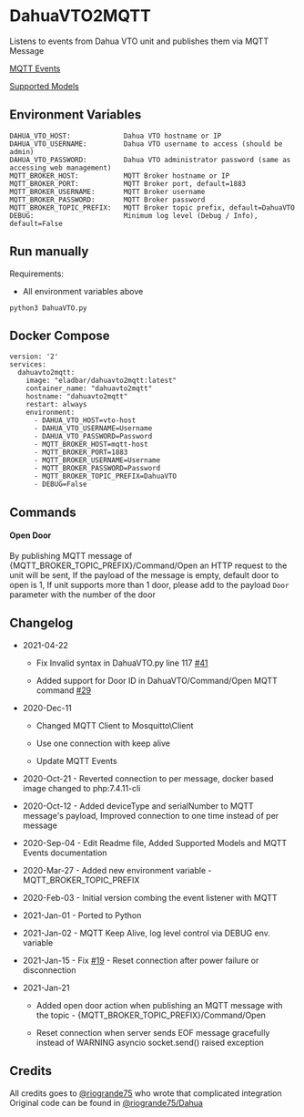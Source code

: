 # DahuaVTO2MQTT
Listens to events from Dahua VTO unit and publishes them via MQTT Message

[MQTT Events](https://github.com/elad-bar/DahuaVTO2MQTT/blob/master/MQTTEvents.MD)

[Supported Models](https://github.com/elad-bar/DahuaVTO2MQTT/blob/master/SupportedModels.md)

## Environment Variables
```
DAHUA_VTO_HOST: 			Dahua VTO hostname or IP
DAHUA_VTO_USERNAME: 		Dahua VTO username to access (should be admin)
DAHUA_VTO_PASSWORD: 		Dahua VTO administrator password (same as accessing web management)
MQTT_BROKER_HOST: 			MQTT Broker hostname or IP
MQTT_BROKER_PORT: 			MQTT Broker port, default=1883
MQTT_BROKER_USERNAME: 		MQTT Broker username
MQTT_BROKER_PASSWORD: 		MQTT Broker password
MQTT_BROKER_TOPIC_PREFIX: 	MQTT Broker topic prefix, default=DahuaVTO
DEBUG:                      Minimum log level (Debug / Info), default=False
```

## Run manually
Requirements:
* All environment variables above

```
python3 DahuaVTO.py
```

## Docker Compose
```
version: '2'
services:
  dahuavto2mqtt:
    image: "eladbar/dahuavto2mqtt:latest"
    container_name: "dahuavto2mqtt"
    hostname: "dahuavto2mqtt"
    restart: always
    environment:
      - DAHUA_VTO_HOST=vto-host
      - DAHUA_VTO_USERNAME=Username
      - DAHUA_VTO_PASSWORD=Password
      - MQTT_BROKER_HOST=mqtt-host
      - MQTT_BROKER_PORT=1883
      - MQTT_BROKER_USERNAME=Username
      - MQTT_BROKER_PASSWORD=Password 
      - MQTT_BROKER_TOPIC_PREFIX=DahuaVTO
      - DEBUG=False
```

## Commands

#### Open Door
By publishing MQTT message of {MQTT_BROKER_TOPIC_PREFIX}/Command/Open an HTTP request to the unit will be sent,
If the payload of the message is empty, default door to open is 1,
If unit supports more than 1 door, please add to the payload `Door` parameter with the number of the door 

## Changelog

* 2021-04-22

  * Fix Invalid syntax in DahuaVTO.py line 117 [#41](https://github.com/elad-bar/DahuaVTO2MQTT/issues/41)

  * Added support for Door ID in DahuaVTO/Command/Open MQTT command [#29](https://github.com/elad-bar/DahuaVTO2MQTT/issues/29)

* 2020-Dec-11
  
  * Changed MQTT Client to Mosquitto\Client
    
  * Use one connection with keep alive
    
  * Update MQTT Events


* 2020-Oct-21 - Reverted connection to per message, docker based image changed to php:7.4.11-cli


* 2020-Oct-12 - Added deviceType and serialNumber to MQTT message's payload, Improved connection to one time instead of per message


* 2020-Sep-04 - Edit Readme file, Added Supported Models and MQTT Events documentation


* 2020-Mar-27 - Added new environment variable - MQTT_BROKER_TOPIC_PREFIX


* 2020-Feb-03 - Initial version combing the event listener with MQTT


* 2021-Jan-01 - Ported to Python


* 2021-Jan-02 - MQTT Keep Alive, log level control via DEBUG env. variable


* 2021-Jan-15 - Fix [#19](https://github.com/elad-bar/DahuaVTO2MQTT/issues/19) - Reset connection after power failure or disconnection


* 2021-Jan-21
  * Added open door action when publishing an MQTT message with the topic - {MQTT_BROKER_TOPIC_PREFIX}/Command/Open
  
  * Reset connection when server sends EOF message gracefully instead of WARNING asyncio socket.send() raised exception




## Credits
All credits goes to <a href="https://github.com/riogrande75">@riogrande75</a> who wrote that complicated integration
Original code can be found in <a href="https://github.com/riogrande75/Dahua">@riogrande75/Dahua</a>
